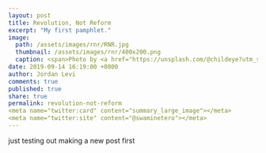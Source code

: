 ```yaml
---
layout: post
title: Revolution, Not Reform
excerpt: "My first pamphlet."
image: 
  path: /assets/images/rnr/RNR.jpg
  thumbnail: /assets/images/rnr/400x200.png
  caption: <span>Photo by <a href="https://unsplash.com/@childeye?utm_source=unsplash&amp;utm_medium=referral&amp;utm_content=creditCopyText">Alexis Fauvet</a> on <a href="https://unsplash.com/?utm_source=unsplash&amp;utm_medium=referral&amp;utm_content=creditCopyText">Unsplash</a></span>
date: 2019-09-14 16:19:00 +0800
author: Jordan Levi
comments: true
published: true
share: true
permalink: revolution-not-reform
<meta name="twitter:card" content="summary_large_image"></meta>
<meta name="twitter:site" content="@swaminetero"></meta>
---
```


just testing out making a new post first
